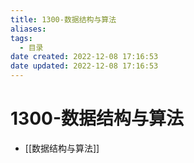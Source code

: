 ```yaml
---
title: 1300-数据结构与算法
aliases:
tags:
  - 目录
date created: 2022-12-08 17:16:53
date updated: 2022-12-08 17:16:53
---
```


# 1300-数据结构与算法

- [[数据结构与算法]]
